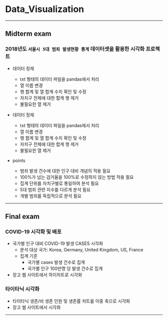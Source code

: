 # Data_Visualization
---
## Midterm exam
### 2018년도 `서울시 5대 범죄 발생현황 통계` 데이터셋을 활용한 시각화 프로젝트
- 데이터 정제
  * txt 형태의 데이터 파일을 pandas에서 처리
  * 열 이름 변경
  * 행 합계 및 열 합계 수치 확인 및 수정
  * 자치구 전체에 대한 합계 행 제거
  * 불필요한 열 제거

- 데이터 정제
  * txt 형태의 데이터 파일을 pandas에서 처리
  * 열 이름 변경
  * 행 합계 및 열 합계 수치 확인 및 수정
  * 자치구 전체에 대한 합계 행 제거
  * 불필요한 열 제거

- points
  * 범죄 발생 건수에 대한 인구 대비 개념의 적용 필요
  * 100%가 넘는 검거율을 100%로 수정하지 않는 방법 적용 필요
  * 집계 단위를 자치구별로 통일하여 분석 필요
  * 5대 범죄 관련 지수를 다르게 분석 필요
  * 개별 범죄를 독립적으로 분석 필요
---
## Final exam
### COVID-19 시각화 및 배포
- 국가별 인구 대비 COVID-19 발생 CASES 시각화
  * 분석 대상 국가: Korea, Germany, United Kingdom, US, France
  * 집계 기준
     + 국가별 cases 발생 건수로 집계
     + 국가별 인구 100만명 당 발생 건수로 집계
- 장고 웹 사이트에서 하이차트로 시각화

### 타이타닉 시각화
- 타이타닉 생존/비 생존 인원 및 생존률 차트를 이중 축으로 시각화
- 장고 웹 사이트에서 시각화
---
